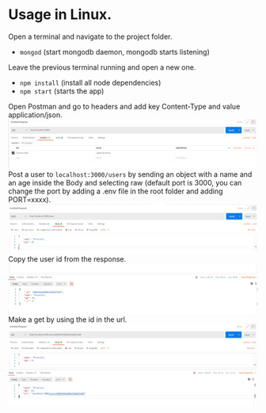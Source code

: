 # Usage in Linux.
Open a terminal and navigate to the project folder.<br>
- `mongod` (start mongodb daemon, mongodb starts listening)<br>

Leave the previous terminal running and open a new one.
- `npm install` (install all node dependencies) <br>
- `npm start` (starts the app) <br>

Open Postman and go to headers and add key Content-Type and value application/json. <br>
![Headers](photos/headers.png)<br>
Post a user to `localhost:3000/users` by sending an object with a name and an age inside the Body and selecting raw (default port is 3000, you can change the port by adding a .env file in the root folder and adding PORT=xxxx).<br>
![Post User](photos/post-user.png)<br>
Copy the user id from the response.
![Response id](photos/response-id.png)<br>
Make a get by using the id in the url.<br>
![Get user by id](photos/get-user-by-id.png)
